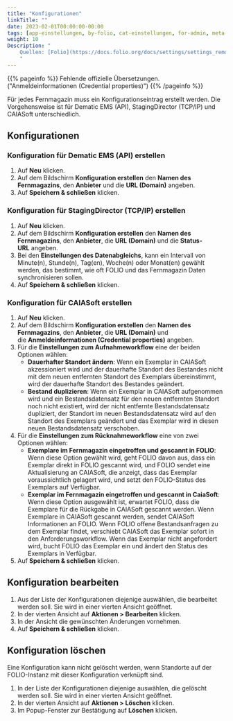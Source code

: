 ```yaml
---
title: "Konfigurationen"
linkTitle: ""
date: 2023-02-01T00:00:00-00:00
tags: [app-einstellungen, by-folio, cat-einstellungen, for-admin, meta-uebersetzungsproblem]
weight: 10
Description: "
    Quellen: [Folio](https://docs.folio.org/docs/settings/settings_remotestorage/remotestorage/#settings–configurations) <!-- & [GBV](https://info.gebev.de/display/FOLIOGBVEXTERN/Einstellungen+(Fernmagazin):+Konfigurationen) -->
    "
---
```


{{% pageinfo %}}
Fehlende offizielle Übersetzungen. ("Anmeldeinformationen (Credential properties)")
{{% /pageinfo %}}

Für jedes Fernmagazin muss ein Konfigurationseintrag erstellt werden. Die Vorgehensweise ist für Dematic EMS (API), StagingDirector (TCP/IP) und CAIASoft unterschiedlich.

## Konfigurationen

### Konfiguration für Dematic EMS (API) erstellen

1.  Auf **Neu** klicken.
2.  Auf dem Bildschirm **Konfiguration erstellen** den **Namen des Fernmagazins**, den **Anbieter** und die **URL (Domain)** angeben.
3.  Auf **Speichern & schließen** klicken.

### Konfiguration für StagingDirector (TCP/IP) erstellen

1.  Auf **Neu** klicken.
2.  Auf dem Bildschirm **Konfiguration erstellen** den **Namen des Fernmagazins**, den **Anbieter**, die **URL (Domain)** und die **Status-URL** angeben.
3.  Bei den **Einstellungen des Datenabgleichs**, kann ein Intervall von Minute(n), Stunde(n), Tag(en), Woche(n) oder Monat(en) gewählt werden, das bestimmt, wie oft FOLIO und das Fernmagazin Daten synchronisieren sollen.
4.  Auf **Speichern & schließen** klicken.

### Konfiguration für CAIASoft erstellen

1.  Auf **Neu** klicken.
2.  Auf dem Bildschirm **Konfiguration erstellen** den **Namen des Fernmagazins**, den **Anbieter**, die **URL (Domain)** und die **Anmeldeinformationen (Credential properties)** angeben.
3.  Für die **Einstellungen zum Aufnahmeworkflow** eine der beiden Optionen wählen:
    * **Dauerhafter Standort ändern**: Wenn ein Exemplar in CAIASoft akzessioniert wird und der dauerhafte Standort des Bestandes nicht mit dem neuen entfernten Standort des Exemplars übereinstimmt, wird der dauerhafte Standort des Bestandes geändert.
    * **Bestand duplizieren**: Wenn ein Exemplar in CAIASoft aufgenommen wird und ein Bestandsdatensatz für den neuen entfernten Standort noch nicht existiert, wird der nicht entfernte Bestandsdatensatz dupliziert, der Standort im neuen Bestandsdatensatz wird auf den Standort des Exemplars geändert und das Exemplar wird in diesen neuen Bestandsdatensatz verschoben.
4.  Für die **Einstellungen zum Rücknahmeworkflow** eine von zwei Optionen wählen:
    * **Exemplare im Fernmagazin eingetroffen und gescannt in FOLIO**: Wenn diese Option gewählt wird, geht FOLIO davon aus, dass ein Exemplar direkt in FOLIO gescannt wird, und FOLIO sendet eine Aktualisierung an CAIASoft, die anzeigt, dass das Exemplar voraussichtlich gelagert wird, und setzt den FOLIO-Status des Exemplars auf Verfügbar.
    * **Exemplar im Fernmagazin eingetroffen und gescannt in CaiaSoft**: Wenn diese Option ausgewählt ist, erwartet FOLIO, dass die Exemplare für die Rückgabe in CAIASoft gescannt werden. Wenn Exemplare in CAIASoft gescannt werden, sendet CAIASoft Informationen an FOLIO. Wenn FOLIO offene Bestandsanfragen zu dem Exemplar findet, verschiebt CAIASoft das Exemplar sofort in den Anforderungsworkflow. Wenn das Exemplar nicht angefordert wird, bucht FOLIO das Exemplar ein und ändert den Status des Exemplars in Verfügbar.
5.  Auf **Speichern & schließen** klicken.

## Konfiguration bearbeiten

1.  Aus der Liste der Konfigurationen diejenige auswählen, die bearbeitet werden soll. Sie wird in einer vierten Ansicht geöffnet.
2.  In der vierten Ansicht auf **Aktionen > Bearbeiten** klicken.
3.  In der Ansicht die gewünschten Änderungen vornehmen.
4.  Auf **Speichern & schließen** klicken.

## Konfiguration löschen

Eine Konfiguration kann nicht gelöscht werden, wenn Standorte auf der FOLIO-Instanz mit dieser Konfiguration verknüpft sind.

1.  In der Liste der Konfigurationen diejenige auswählen, die gelöscht werden soll. Sie wird in einer vierten Ansicht geöffnet.
2.  In der vierten Ansicht auf **Aktionen > Löschen** klicken.
3.  Im Popup-Fenster zur Bestätigung auf **Löschen** klicken.
